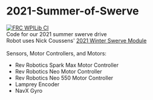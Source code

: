 # 2021-Summer-of-Swerve
[![FRC WPILib CI](https://github.com/FRC5892/2021-Summer-of-Swerve/actions/workflows/FRC%20WPILib%20CI.yml/badge.svg)](https://github.com/FRC5892/2021-Summer-of-Swerve/actions/workflows/FRC%20WPILib%20CI.yml)
<br>
Code for our 2021 summer swerve drive
<br>
Robot uses Nick Coussens' [2021 Winter Swerve Module](https://www.chiefdelphi.com/t/2021-winter-swerve/391420)
<br>
<br>
Sensors, Motor Controllers, and Motors:
- Rev Robotics Spark Max Motor Controller
- Rev Robotics Neo Motor Controller
- Rev Robotics Neo 550 Motor Controller
- Lamprey Encoder
- NavX Gyro
